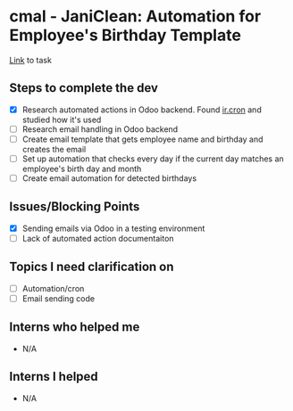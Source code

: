 # cmal - JaniClean: Automation for Employee's Birthday Template
[Link](https://www.odoo.com/web#id=3361698&cids=3&menu_id=4720&action=4665&active_id=3361672&model=project.task&view_type=form) to task

## Steps to complete the dev
- [X] Research automated actions in Odoo backend. Found [ir.cron](https://github.com/odoo/odoo/blob/16.0/odoo/addons/base/models/ir_cron.py) and studied how it's used
- [ ] Research email handling in Odoo backend
- [ ] Create email template that gets employee name and birthday and creates the email
- [ ] Set up automation that checks every day if the current day matches an employee's birth day and month
- [ ] Create email automation for detected birthdays

## Issues/Blocking Points
- [X] Sending emails via Odoo in a testing environment
- [ ] Lack of automated action documentaiton

## Topics I need clarification on
- [ ] Automation/cron
- [ ] Email sending code
      
## Interns who helped me
- N/A

## Interns I helped
- N/A
